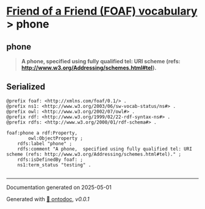 # [Friend of a Friend (FOAF) vocabulary](../homepage.md) > phone

## phone

> **A phone,  specified using fully qualified tel: URI scheme (refs: http://www.w3.org/Addressing/schemes.html#tel).**





## Serialized

```ttl
@prefix foaf: <http://xmlns.com/foaf/0.1/> .
@prefix ns1: <http://www.w3.org/2003/06/sw-vocab-status/ns#> .
@prefix owl: <http://www.w3.org/2002/07/owl#> .
@prefix rdf: <http://www.w3.org/1999/02/22-rdf-syntax-ns#> .
@prefix rdfs: <http://www.w3.org/2000/01/rdf-schema#> .

foaf:phone a rdf:Property,
        owl:ObjectProperty ;
    rdfs:label "phone" ;
    rdfs:comment "A phone,  specified using fully qualified tel: URI scheme (refs: http://www.w3.org/Addressing/schemes.html#tel)." ;
    rdfs:isDefinedBy foaf: ;
    ns1:term_status "testing" .


```

---

Documentation generated on 2025-05-01

Generated with [📑 ontodoc](https://github.com/StephaneBranly/ontodoc), *v0.0.1*